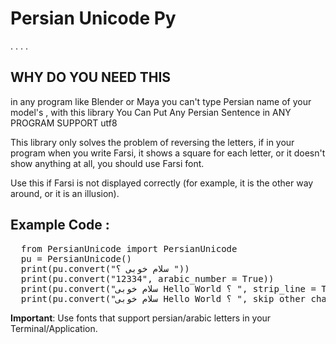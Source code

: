 # Persian Unicode Py 
.
.
.
.
## WHY DO YOU NEED THIS

in any program like Blender or Maya you can't type Persian name of your model's , with this library You Can Put Any Persian Sentence in ANY PROGRAM SUPPORT utf8


This library only solves the problem of reversing the letters, if in your program when you write Farsi, it shows a square for each letter, or it doesn't show anything at all, you should use Farsi font.

Use this if Farsi is not displayed correctly (for example, it is the other way around, or it is an illusion).


## Example Code :
<pre>
  from PersianUnicode import PersianUnicode
  pu = PersianUnicode()
  print(pu.convert("سلام خوبی ؟ "))                                       # Common Use 
  print(pu.convert("12334", arabic_number = True))                      # replace EN number with Arabic Number
  print(pu.convert("سلام خوبی Hello World ؟ ", strip_line = True))        # Use strip() in every line
  print(pu.convert("سلام خوبی Hello World ؟ ", skip_other_char = True))   # skip char exclude persian/arabic, "skip_other_char" skip EN letters too
</pre>

**Important**: Use fonts that support persian/arabic letters in your Terminal/Application.
